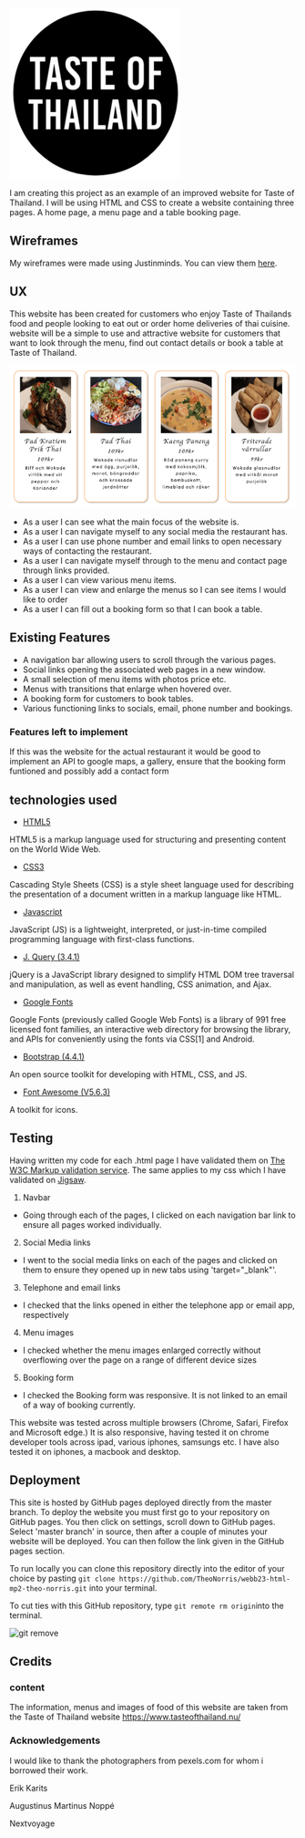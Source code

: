 ![Taste of Thailand](/assets/images/tastelogo.png)



I am creating this project as an example of an improved website for Taste of Thailand. I will be using HTML and CSS to create a website 
containing three pages. A home page, a menu page and a table booking page.

## Wireframes

My wireframes were made using Justinminds. You can view them [here](assets/readme-documents/thai-wireframes.pdf).

 ## UX
 
 This website has been created for customers who enjoy Taste of Thailands food and people looking to eat out or order home deliveries of thai cuisine. website will be a simple to use and attractive website for customers that want to look through the menu, find out contact details or book a table at Taste of Thailand.  

 ![menu items](/assets/readme-documents/menuitems.png)

 * As a user I can see what the main focus of the website is.
 * As a user I can navigate myself to any social media the restaurant has.
 * As a user I can use phone number and email links to open necessary ways of contacting the restaurant.
 * As a user I can navigate myself through to the menu and contact page through links provided.
 * As a user I can view various menu items.
 * As a user I can view and enlarge the menus so I can see items I would like to order
 * As a user I can fill out a booking form so that I can book a table.
 
## Existing Features

 * A navigation bar allowing users to scroll through the various pages.
 * Social links opening the associated web pages in a new window.
 * A small selection of menu items with photos price etc.
 * Menus with transitions that enlarge when hovered over.
 * A booking form for customers to book tables.
 * Various functioning links to socials, email, phone number and bookings.

 ### Features left to implement

 If this was the website for the actual restaurant it would be good to implement an API to google maps, a gallery, ensure that the booking form funtioned and possibly add a contact form
 
## technologies used

* [HTML5](https://en.wikipedia.org/wiki/HTML5)

HTML5 is a markup language used for structuring and presenting content on the World Wide Web.

* [CSS3](https://en.wikipedia.org/wiki/Cascading_Style_Sheets)

Cascading Style Sheets (CSS) is a style sheet language used for describing the presentation of a document written in a markup language like HTML.

* [Javascript](https://en.wikipedia.org/wiki/JavaScript)

JavaScript (JS) is a lightweight, interpreted, or just-in-time compiled programming language with first-class functions.

* [J. Query (3.4.1)](https://jquery.com/download/)

jQuery is a JavaScript library designed to simplify HTML DOM tree traversal and manipulation, as well as event handling, CSS animation, and Ajax.

* [Google Fonts](https://fonts.google.com/)

Google Fonts (previously called Google Web Fonts) is a library of 991 free licensed font families, an interactive web directory for browsing the library, 
and APIs for conveniently using the fonts via CSS[1] and Android.

* [Bootstrap (4.4.1)](https://getbootstrap.com/)

An open source toolkit for developing with HTML, CSS, and JS.

* [Font Awesome (V5.6.3)](https://fontawesome.com/)

A toolkit for icons.

## Testing

Having written my code for each .html page I have validated them on [The W3C Markup validation service](https://validator.w3.org/).
The same applies to my css which I have validated on [Jigsaw](https://jigsaw.w3.org/css-validator/).

1. Navbar
* Going through each of the pages, I clicked on each navigation bar link to ensure all pages worked individually.

2. Social Media links
- I went to the social media links on each of the pages and clicked on them to ensure they opened up in new tabs using 'target="_blank"'.

3. Telephone and email links
- I checked that the links opened in either the telephone app or email app, respectively

4. Menu images
- I checked whether the menu images enlarged correctly without overflowing over the page on a range of different device sizes

5. Booking form
- I checked the Booking form was responsive. It is not linked to an email of a way of booking currently.

This website was tested across multiple browsers (Chrome, Safari, Firefox and Microsoft edge.) It is also responsive, having
tested it on chrome developer tools across ipad, various iphones, samsungs etc. I have also tested it on iphones, a macbook
and desktop.

## Deployment

This site is hosted by GitHub pages deployed directly from the master branch. To deploy the website you must first go to your repository on 
GitHub pages. You then click on settings, scroll down to GitHub pages. Select 'master branch' in source, then after a couple of minutes your website
will be deployed. You can then follow the link given in the GitHub pages section.

To run locally you can clone this repository directly into the editor of your choice by pasting `git clone https://github.com/TheoNorris/webb23-html-mp2-theo-norris.git` into your terminal.

To cut ties with this GitHub repository, type `git remote rm origin`into the terminal.

![git remove](/assets/readme-documents/git-remove.png)

## Credits

### content

The information, menus and images of food of this website are taken from the Taste of Thailand website https://www.tasteofthailand.nu/

### Acknowledgements

I would like to thank the photographers from pexels.com for whom i borrowed their work.

Erik Karits

Augustinus Martinus Noppé 

Nextvoyage






